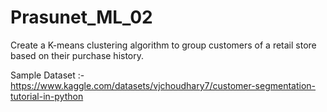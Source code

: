 # Prasunet_ML_02

Create a K-means clustering algorithm to group customers of a retail store based on their purchase history.

Sample Dataset :-
https://www.kaggle.com/datasets/vjchoudhary7/customer-segmentation-tutorial-in-python
